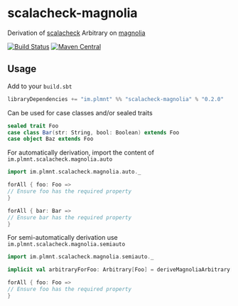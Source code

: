 # scalacheck-magnolia
Derivation of [scalacheck](https://github.com/rickynils/scalacheck) Arbitrary on [magnolia](https://github.com/propensive/magnolia)

[![Build Status](https://travis-ci.org/implmnt/scalacheck-magnolia.svg?branch=master)](https://travis-ci.org/implmnt/scalacheck-magnolia)
[![Maven Central](https://maven-badges.herokuapp.com/maven-central/im.plmnt/scalacheck-magnolia_2.12/badge.svg)](https://maven-badges.herokuapp.com/maven-central/im.plmnt/scalacheck-magnolia_2.12)

## Usage

Add to your `build.sbt`
```scala
libraryDependencies += "im.plmnt" %% "scalacheck-magnolia" % "0.2.0"
```

Can be used for case classes and/or sealed traits
```scala
sealed trait Foo
case class Bar(str: String, bool: Boolean) extends Foo
case object Baz extends Foo
```

For automatically derivation, import the content of `im.plmnt.scalacheck.magnolia.auto`
```scala
import im.plmnt.scalacheck.magnolia.auto._

forAll { foo: Foo =>
// Ensure foo has the required property
}

forAll { bar: Bar =>
// Ensure bar has the required property
}
```

For semi-automatically derivation use `im.plmnt.scalacheck.magnolia.semiauto`
```scala
import im.plmnt.scalacheck.magnolia.semiauto._

implicit val arbitraryForFoo: Arbitrary[Foo] = deriveMagnoliaArbitrary[Foo]

forAll { foo: Foo =>
// Ensure foo has the required property
}
```